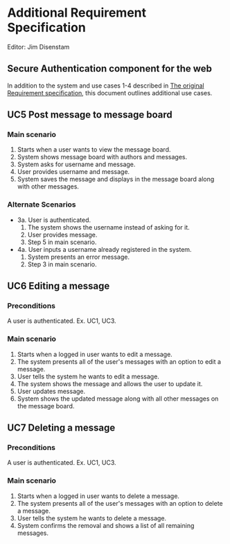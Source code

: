 # Additional Requirement Specification

Editor: Jim Disenstam

## Secure Authentication component for the web

In addition to the system and use cases 1-4 described in [The original Requirement specification](https://github.com/dntoll/1dv610/blob/master/assignments/A2_resources/UseCases.md), this document outlines additional use cases.

## UC5 Post message to message board

### Main scenario

1. Starts when a user wants to view the message board.
2. System shows message board with authors and messages.
3. System asks for username and message.
4. User provides username and message.
5. System saves the message and displays in the message board along with other messages.

### Alternate Scenarios

- 3a. User is authenticated.
  1. The system shows the username instead of asking for it.
  2. User provides message.
  3. Step 5 in main scenario.
- 4a. User inputs a username already registered in the system.
  1.  System presents an error message.
  2.  Step 3 in main scenario.

## UC6 Editing a message

### Preconditions

A user is authenticated. Ex. UC1, UC3.

### Main scenario

1. Starts when a logged in user wants to edit a message.
2. The system presents all of the user's messages with an option to edit a message.
3. User tells the system he wants to edit a message.
4. The system shows the message and allows the user to update it.
5. User updates message.
6. System shows the updated message along with all other messages on the message board.

## UC7 Deleting a message

### Preconditions

A user is authenticated. Ex. UC1, UC3.

### Main scenario

1. Starts when a logged in user wants to delete a message.
2. The system presents all of the user's messages with an option to delete a message.
3. User tells the system he wants to delete a message.
4. System confirms the removal and shows a list of all remaining messages.
